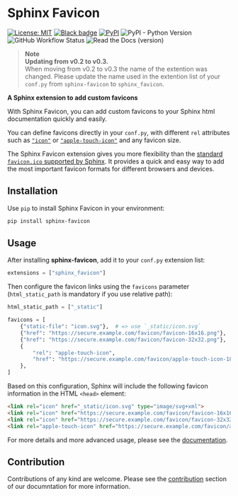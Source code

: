 # Sphinx Favicon

[![License: MIT](https://img.shields.io/badge/License-MIT-yellow.svg)](https://opensource.org/licenses/MIT)
[![Black badge](https://img.shields.io/badge/code%20style-black-000000.svg)](https://github.com/psf/black)
[![PyPI](https://img.shields.io/pypi/v/sphinx-favicon?logo=python&logoColor=white)](https://pypi.org/project/sphinx-favicon/)
![PyPI - Python Version](https://img.shields.io/pypi/pyversions/sphinx-favicon?color=orange&logo=python&logoColor=white)
![GitHub Workflow Status](https://img.shields.io/github/actions/workflow/status/tcmetzger/sphinx-favicon/basic-ci.yml?logo=github&logoColor=white)
![Read the Docs (version)](https://img.shields.io/readthedocs/sphinx-favicon/latest?logo=readthedocs&logoColor=white)

> **Note**  
> **Updating from v0.2 to v0.3.**  
> When moving from v0.2 to v0.3 the name of the extention was changed. Please update the name used in the extention list of your `conf.py` from `sphinx-favicon` to `sphinx_favicon`.

**A Sphinx extension to add custom favicons**

With Sphinx Favicon, you can add custom favicons to your Sphinx html
documentation quickly and easily.

You can define favicons directly in your `conf.py`, with different `rel`
attributes such as [`"icon"`](https://html.spec.whatwg.org/multipage/links.html#rel-icon)
or [`"apple-touch-icon"`](https://developer.apple.com/library/archive/documentation/AppleApplications/Reference/SafariWebContent/ConfiguringWebApplications/ConfiguringWebApplications.html) and
any favicon size.

The Sphinx Favicon extension gives you more flexibility than the [standard
`favicon.ico` supported by Sphinx](https://www.sphinx-doc.org/en/master/usage/configuration.html#confval-html_favicon). It provides a quick and easy way to add the most
important favicon formats for different browsers and devices.

## Installation

Use ``pip`` to install Sphinx Favicon in your environment:

```sh
pip install sphinx-favicon
```

## Usage

After installing **sphinx-favicon**, add it to your `conf.py` extension list:

```python
extensions = ["sphinx_favicon"]
```

Then configure the favicon links using the `favicons` parameter (`html_static_path` is mandatory if you use relative path): 

```python
html_static_path = ["_static"]

favicons = [
    {"static-file": "icon.svg"},  # => use `_static/icon.svg`
    {"href": "https://secure.example.com/favicon/favicon-16x16.png"},
    {"href": "https://secure.example.com/favicon/favicon-32x32.png"},
    {
        "rel": "apple-touch-icon",
        "href": "https://secure.example.com/favicon/apple-touch-icon-180x180.png",
    },
]
```

Based on this configuration, Sphinx will include the following favicon information in the HTML `<head>` element:

```html
<link rel="icon" href="_static/icon.svg" type="image/svg+xml">
<link rel="icon" href="https://secure.example.com/favicon/favicon-16x16.png" sizes="16x16" type="image/png">
<link rel="icon" href="https://secure.example.com/favicon/favicon-32x32.png" sizes="32x32" type="image/png">
<link rel="apple-touch-icon" href="https://secure.example.com/favicon/apple-touch-icon-180x180.png" sizes="180x180" type="image/png">
```

For more details and more advanced usage, please see the
[documentation](https://sphinx-favicon.readthedocs.io/en/stable).

## Contribution

Contributions of any kind are welcome. Please see the
[contribution](https://sphinx-favicon.readthedocs.io/en/stable#Contribute) section of
our documntation for more information.
